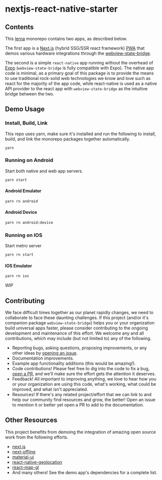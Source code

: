 # nextjs-react-native-starter

## Contents

This [lerna](https://github.com/lerna/lerna) monorepo contains two apps, as described below.

The first app is a [Next.js](https://nextjs.org/) (hybrid SSG/SSR react framework) [PWA](https://developer.mozilla.org/en-US/docs/Web/Progressive_web_apps) that demos various hardware integrations through the [webview-state-bridge](https://github.com/obsense/webview-state-bridge).

The second is a simple `react-native` app running without the overhead of [Expo](https://expo.io/) (`webview-state-bridge` is fully compatible with Expo). The native app code is minimal, as a primary goal of this package is to provide the means to use traditional rock-solid web technologies we know and love such as react for the majority of the app code, while react-native is used as a native API provider to the react app with `webview-state-bridge` as the intuitive bridge between the two.

## Demo Usage

### Install, Build, Link

This repo uses yarn, make sure it's installed and run the following to install, build, and link the monorepo packages together automatically.

```sh
yarn
```

### Running on Android

Start both native and web app servers.

```sh
yarn start
```

#### Android Emulator

```sh
yarn rn android
```

#### Android Device

```sh
yarn rn android:device
```

### Running on IOS

Start metro server

```sh
yarn rn start
```

#### IOS Emulator

```sh
yarn rn ios
```

WIP

## Contributing

We face difficult times together as our planet rapidly changes, we need to collaborate to face these daunting challenges. If this project (and/or it's companion package `webview-state-bridge`) helps you or your organization build universal apps faster, please consider contributing to the ongoing development and maintenance of this effort. We welcome any and all contributions, which may include (but not limited to) any of the following.

- Reporting bugs, asking questions, proposing improvements, or any other ideas by [opening an issue](TODO-url-here).
- Documentation improvements.
- Example app functionality additions (this would be amazing!).
- Code contributions! Please feel free to dig into the code to fix a bug, [open a PR](TODO-url-here), and we'll make sure the effort gets the attention it deserves.
- Feedback! All important to improving anything, we love to hear how you or your organization are using this code, what's working, what could be improved, and what isn't appreciated.
- Resources! If there's any related project/effort that we can link to and help our community find resources and grow, the better! Open an issue to mention it or better yet open a PR to add to the documentation.

## Other Resources

This project benefits from demoing the integration of amazing open source work from the following efforts.

- [next.js](https://nextjs.org/)
- [next-offline](https://github.com/hanford/next-offline)
- [material-ui](https://material-ui.com/)
- [react-native-geolocation](https://github.com/react-native-community/react-native-geolocation)
- [react-map-gl](https://github.com/visgl/react-map-gl)
- And many others! See the demo app's dependencies for a complete list.
